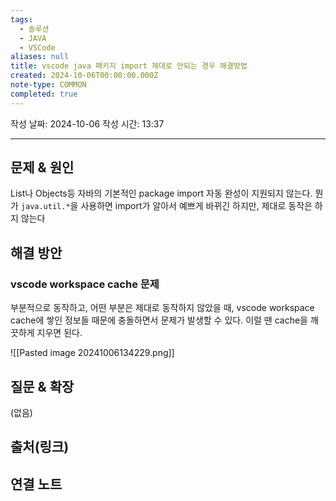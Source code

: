 ```yaml
---
tags:
  - 솔루션
  - JAVA
  - VSCode
aliases: null
title: vscode java 패키지 import 제대로 안되는 경우 해결방법
created: 2024-10-06T00:00:00.000Z
note-type: COMMON
completed: true
---
```

작성 날짜: 2024-10-06
작성 시간: 13:37


----

## 문제 & 원인

List나 Objects등 자바의 기본적인 package import 자동 완성이 지원되지 않는다. 뭔가 `java.util.*`을 사용하면 import가 알아서 예쁘게 바뀌긴 하지만, 제대로 동작은 하지 않는다

## 해결 방안

### vscode workspace cache 문제

부분적으로 동작하고, 어떤 부분은 제대로 동작하지 않았을 때, vscode workspace cache에 쌓인 정보들 때문에 충돌하면서 문제가 발생할 수 있다. 이럴 땐 cache을 깨끗하게 지우면 된다.

![[Pasted image 20241006134229.png]]


## 질문 & 확장

(없음)

## 출처(링크)


## 연결 노트
